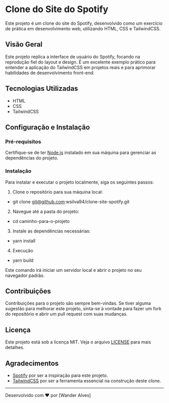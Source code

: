# Clone do Site do Spotify

Este projeto é um clone do site do Spotify, desenvolvido como um exercício de prática em desenvolvimento web, utilizando HTML, CSS e TailwindCSS.

## Visão Geral

Este projeto replica a interface de usuário do Spotify, focando na reprodução fiel do layout e design. É um excelente exemplo prático para entender a aplicação do TailwindCSS em projetos reais e para aprimorar habilidades de desenvolvimento front-end.

## Tecnologias Utilizadas

-   HTML
-   CSS
-   TailwindCSS

## Configuração e Instalação

### Pré-requisitos

Certifique-se de ter [Node.js](https://nodejs.org/) instalado em sua máquina para gerenciar as dependências do projeto.

### Instalação

Para instalar e executar o projeto localmente, siga os seguintes passos:

1. Clone o repositório para sua máquina local:

-   git clone git@github.com:wsilva94/clone-site-spotify.git

2. Navegue até a pasta do projeto:

-   cd caminho-para-o-projeto

3. Instale as dependências necessárias:

-   yarn install

4. Execução

-   yarn build

Este comando irá iniciar um servidor local e abrir o projeto no seu navegador padrão.

## Contribuições

Contribuições para o projeto são sempre bem-vindas. Se tiver alguma sugestão para melhorar este projeto, sinta-se à vontade para fazer um fork do repositório e abrir um pull request com suas mudanças.

## Licença

Este projeto está sob a licença MIT. Veja o arquivo [LICENSE](LICENSE) para mais detalhes.

## Agradecimentos

-   [Spotify](https://www.spotify.com) por ser a inspiração para este projeto.
-   [TailwindCSS](https://tailwindcss.com) por ser a ferramenta essencial na construção deste clone.

---

Desenvolvido com ❤️ por [Wander Alves]
